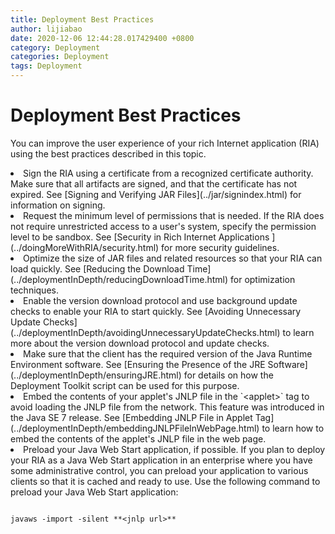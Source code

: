 ```yaml
---
title: Deployment Best Practices
author: lijiabao
date: 2020-12-06 12:44:28.017429400 +0800
category: Deployment
categories: Deployment
tags: Deployment
---
```


# Deployment Best Practices

You can improve the user experience of your rich Internet application (RIA) using the best practices described in this topic.

<li>Sign the RIA using a certificate from a recognized certificate authority. Make sure that all artifacts are signed, and that the certificate has not expired. See
[Signing and Verifying JAR Files](../jar/signindex.html) for information on signing.</li>
<li>Request the minimum level of permissions that is needed. If the RIA does not require unrestricted access to a user's system, specify the permission level to be sandbox. See
[Security in Rich Internet Applications ](../doingMoreWithRIA/security.html) for more security guidelines.</li>
<li>Optimize the size of JAR files and related resources so that your RIA can load quickly. See 
[Reducing the Download Time](../deploymentInDepth/reducingDownloadTime.html) for optimization techniques.</li>
<li>Enable the version download protocol and use background update checks to enable your RIA to start quickly. See 
[Avoiding Unnecessary Update Checks](../deploymentInDepth/avoidingUnnecessaryUpdateChecks.html) to learn more about the version download protocol and update checks.</li>
<li>Make sure that the client has the required version of the Java Runtime Environment software. See 
[Ensuring the Presence of the JRE Software](../deploymentInDepth/ensuringJRE.html) for details on how the Deployment Toolkit script can be used for this purpose.</li>
<li>Embed the contents of your applet's JNLP file in the `&lt;applet&gt;` tag to avoid loading the JNLP file from the network. This feature was introduced in the Java SE 7 release. See 
[Embedding JNLP File in Applet Tag](../deploymentInDepth/embeddingJNLPFileInWebPage.html) to learn how to embed the contents of the applet's JNLP file in the web page.</li>
<li>Preload your Java Web Start application, if possible. If you plan to deploy your RIA as a Java Web Start application in an enterprise where you have some administrative control, you can preload your application to various clients so that it is cached and ready to use. Use the following command to preload your Java Web Start application:
<pre><code>
javaws -import -silent **&lt;jnlp url&gt;**
</code></pre>
</li>
